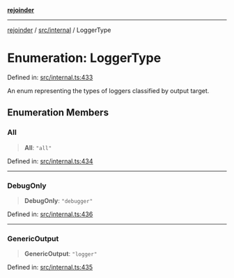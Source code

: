[**rejoinder**](../../../README.md)

***

[rejoinder](../../../README.md) / [src/internal](../README.md) / LoggerType

# Enumeration: LoggerType

Defined in: [src/internal.ts:433](https://github.com/Xunnamius/rejoinder/blob/ca03dc95b439565d6c2438e8d0f7697514c85819/src/internal.ts#L433)

An enum representing the types of loggers classified by output target.

## Enumeration Members

### All

> **All**: `"all"`

Defined in: [src/internal.ts:434](https://github.com/Xunnamius/rejoinder/blob/ca03dc95b439565d6c2438e8d0f7697514c85819/src/internal.ts#L434)

***

### DebugOnly

> **DebugOnly**: `"debugger"`

Defined in: [src/internal.ts:436](https://github.com/Xunnamius/rejoinder/blob/ca03dc95b439565d6c2438e8d0f7697514c85819/src/internal.ts#L436)

***

### GenericOutput

> **GenericOutput**: `"logger"`

Defined in: [src/internal.ts:435](https://github.com/Xunnamius/rejoinder/blob/ca03dc95b439565d6c2438e8d0f7697514c85819/src/internal.ts#L435)
